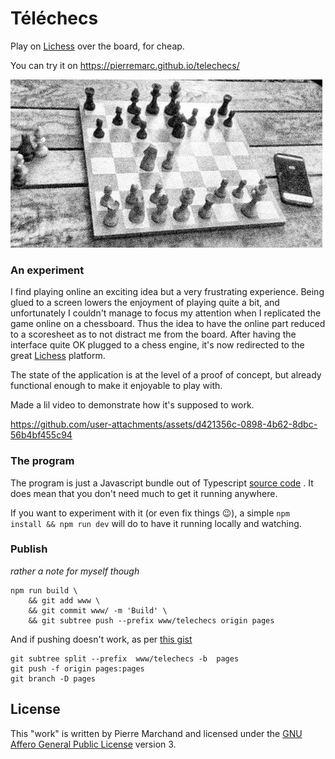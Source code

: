 # Téléchecs

Play on [Lichess](https://lichess.org/) over the board, for cheap.

You can try it on https://pierremarc.github.io/telechecs/

![scene with a chess set and a smartphone running Téléchecs](./picture.jpg)

### An experiment

I find playing online an exciting idea but a very frustrating experience. Being glued to a screen lowers the enjoyment of playing quite a bit, and unfortunately I couldn't manage to focus my attention when I replicated the game online on a chessboard. Thus the idea to have the online part reduced to a scoresheet as to not distract me from the board. After having the interface quite OK plugged to a chess engine, it's now redirected to the great [Lichess](https://lichess.org/) platform.

The state of the application is at the level of a proof of concept, but already functional enough to make it enjoyable to play with.

Made a lil video to demonstrate how it's supposed to work.

https://github.com/user-attachments/assets/d421356c-0898-4b62-8dbc-56b4bf455c94

### The program

The program is just a Javascript bundle out of Typescript [source code](./src/) . It does mean that you don't need much to get it running anywhere.

If you want to experiment with it (or even fix things 😉), a simple `npm install && npm run dev` will do to have it running locally and watching.

### Publish

_rather a note for myself though_

```
npm run build \
    && git add www \
    && git commit www/ -m 'Build' \
    && git subtree push --prefix www/telechecs origin pages
```

And if pushing doesn't work, as per [this gist](https://gist.github.com/tduarte/eac064b4778711b116bb827f8c9bef7b)

```
git subtree split --prefix  www/telechecs -b  pages
git push -f origin pages:pages
git branch -D pages
```

## License

This "work" is written by Pierre Marchand and licensed under the [GNU Affero General Public License](https://www.gnu.org/licenses/agpl-3.0.en.html) version 3.
